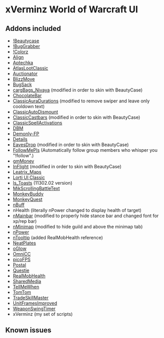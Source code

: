 # xVerminz World of Warcraft UI

## Addons included

-   [!Beautycase](https://www.wowinterface.com/downloads/info19675-Beautycase.html)
-   [!BugGrabber](https://www.wowinterface.com/downloads/info23141-BugGrabber.html)
-   [!Colorz](https://github.com/lithammer/NeavUI/tree/master/Interface/AddOns/!Colorz)
-   [Align](https://www.wowinterface.com/downloads/info6153-Align.html)
-   [Aptechka](https://www.wowinterface.com/downloads/info25050-AptechkaClassic.html)
-   [AtlasLootClassic](https://www.wowinterface.com/downloads/info25185-AtlasLootClassic.html)
-   [Auctionator](https://www.wowinterface.com/downloads/info24958-AuctionatorClassicquickfix.html)
-   [BlizzMove](https://www.wowinterface.com/downloads/info25092-BlizzMoveClassic.html)
-   [BugSack](https://www.wowinterface.com/downloads/info5995-BugSack.html)
-   [cargBags_Nivaya](https://www.wowinterface.com/downloads/info22329-cargBagsNivayaRealUIstandalone.html) (modified in order to skin with BeautyCase)
-   [ChocolateBar](https://www.wowinterface.com/downloads/info12326-ChocolateBarBrokerDisplay.html)
-   [ClassicAuraDurations](https://www.wowinterface.com/downloads/info25006-ClassicAuraDurations.html) (modified to remove swiper and leave only cooldown text)
-   [ClassicAutoDismount](https://www.wowinterface.com/downloads/info25010-ClassicAutoDismount.html)
-   [ClassicCastbars](https://www.wowinterface.com/downloads/info24925-ClassicCastbars.html) (modified in order to skin with BeautyCase)
-   [ClassicSpellActivations](https://www.wowinterface.com/downloads/info25000-ClassicSpellActivations.html)
-   [DBM](https://www.wowinterface.com/downloads/info24921-DeadlyBossMods-Classic.html)
-   [Demonly-FP](https://www.wowinterface.com/downloads/info25273-DemonlysFlightMasterMap.html)
-   [Details](https://www.wowinterface.com/downloads/info25068-DetailsDamageMeterClassic.html)
-   [EavesDrop](https://www.curseforge.com/wow/addons/eavesdropclassic/files) (modified in order to skin with BeautyCase)
-   [FollowMePls](https://github.com/techiew/FollowMePls) (Automatically follow group members who whisper you "!follow".)
-   [gmMoney](https://www.wowinterface.com/downloads/info16245-gMoney.html)
-   [InFlight](https://www.wowinterface.com/downloads/info25202-InFlightClassic.html) (modified in order to skin with BeautyCase)
-   [Leatrix_Maps](https://www.curseforge.com/wow/addons/leatrix-maps-classic)
-   [Lorti UI Classic](https://github.com/Chordsy/Lorti-UI-Classic)
-   [ls_Toasts](https://www.curseforge.com/wow/addons/ls-toasts/files) (11302.02 version)
-   [MikScrollingBattleText](https://www.wowinterface.com/downloads/info24962-MikScrollingBattleTextClassicquickfix.html)
-   [MonkeyBuddy](https://www.wowinterface.com/downloads/info25136-MonkeyBuddyClassic.html)
-   [MonkeyQuest](https://www.wowinterface.com/downloads/info25137-MonkeyQuestClassic.html)
-   [nBuff](https://github.com/L3n1n/NeavUI-Classic)
-   nHealth (literally nPower changed to display health of target)
-   [nMainbar](https://github.com/L3n1n/NeavUI-Classic) (modified to properly hide stance bar and changed font for xp/rep bar)
-   [nMinimap](https://github.com/L3n1n/NeavUI-Classic) (modified to hide guild and above the minimap tab)
-   [nPower](https://github.com/L3n1n/NeavUI-Classic)
-   [nTooltip](https://github.com/L3n1n/NeavUI-Classic) (added RealMobHealth reference)
-   [NeatPlates](https://www.curseforge.com/wow/addons/neatplates)
-   [oGlow](https://www.wowinterface.com/downloads/info25098-oGlowClassic.html)
-   [OmniCC](https://www.wowinterface.com/downloads/info24989-OmniCCClassic.html)
-   [picoFPS](https://www.wowinterface.com/downloads/info10240-picoFPS.html)
-   [Postal](https://www.wowinterface.com/downloads/info25366-Postal_Classic.html)
-   [Questie](https://www.wowinterface.com/downloads/info24994-Questie.html)
-   [RealMobHealth](https://www.wowinterface.com/downloads/info24924-RealMobHealth.html)
-   [SharedMedia](https://www.curseforge.com/wow/addons/sharedmedia)
-   [TellMeWhen](https://www.wowinterface.com/downloads/info25152-TellMeWhenClassic.html)
-   [TomTom](https://www.wowinterface.com/downloads/info7032-TomTom.html)
-   [TradeSkillMaster](https://www.tradeskillmaster.com/)
-   [UnitFramesImproved](https://www.wowisclassic.com/en/addons/unitframesimproved/)
-   [WeaponSwingTimer](https://www.wowinterface.com/downloads/info25004-WeaponSwingTimer.html)
-   xVerminz (my set of scripts)

## Known issues

